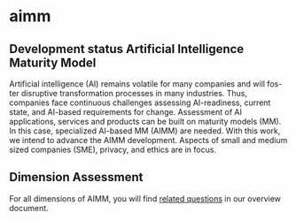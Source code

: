 # aimm

## Development status Artificial Intelligence Maturity Model

Artificial intelligence (AI) remains volatile for many companies and will fos-ter disruptive transformation processes in many industries. Thus, companies face continuous challenges assessing AI-readiness, current state, and AI-based requirements for change. Assessment of AI applications, services and products can be built on maturity models (MM). In this case, specialized AI-based MM (AIMM) are needed. With this work, we intend to advance the AIMM development. Aspects of small and medium sized companies (SME), privacy, and ethics are in focus.

## Dimension Assessment

For all dimensions of AIMM, you will find [related questions](./dimensions_and_related_questions.md) in our overview document.
